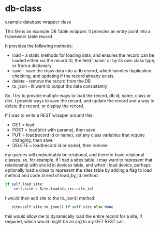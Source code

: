 # db-class
example database wrapper class

This file is an example DB Table wrapper. It provides an entry point into a framework table record

It provides the following methods:
  
  * load - a static methods for loading data, and ensures the record can be loaded either via the record ID, the field 'name' or by its own class type, or from a dictionary
  * save - save the class data into a db record, which handles duplication checking, and updating if the record already exists.
  * delete - remove the record from the DB
  * to_json - Ill want to output the data consistantly   
  

So, I try to provide multiple ways to load the record, db id, name, class or dict.
I provide ways to save the record, and update the record and a way to delete the record, or display the record.

If I was to write a REST wrapper around this:

  * GET = load
  * POST = load(dict with params), then save
  * PUT = load(record id or name), set any class variables that require changing, then save
  * DELETE = load(record id or name), then remove


my queries will undoubtably be relational, and therefor have relational classes.
so, for example, if I had a sites table, i may want to represent that relationship with site id in devices table, and when I load device, perhaps optionally load a class to represent the sites table by adding a flag to load method and code at end of load_by_id method:

  ```python
  if self.load_site:
      self.site = Site.load(db_rec.site_id)
  ```
  
  I would then add site to the to_json() method:
    
  ```python
     site=self.site.to_json() if self.site else None
  ```
    
  this would allow me to dynamically load the entire record for a site, if required, which would might be an arg to my GET REST call.
  
  
